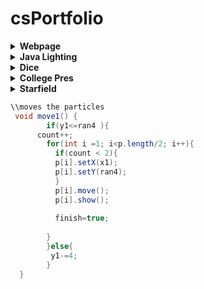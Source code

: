 # csPortfolio
<details><summary><strong> Webpage</strong></summary>
 
* WebPage [here](https://johnsonscj.github.io/TestWeb/climbPage/dogPage.html)
<p> THis is Sam</p>
</details>
<details><summary><strong> Java Lighting</strong></summary>
 
* Lightning Java [here](https://johnsonscj.github.io/lightning2/)
 </details>

<details><summary><strong> Dice</strong></summary>
 
* Dice [here](https://johnsonscj.github.io/dice3/index.html)
 
 </details>
 
 <details><summary><strong> College Pres</strong></summary>
 
* College Presentation [here](https://docs.google.com/presentation/d/1HHA8QrvBxTzIS_Zrj4j_ggZQLk0quPHLBQY8wYFpZdA/edit?usp=sharing)
 </details>
 
  <details><summary><strong> Starfield</strong></summary>
 
* Star Field[ here ](https://johnsonscj.github.io/starfield5/)
</details>


```Java
\\moves the particles
 void move1() {
        if(y1<=ran4 ){
      count++;
        for(int i =1; i<p.length/2; i++){
          if(count < 2){
          p[i].setX(x1);
          p[i].setY(ran4);
          }
          p[i].move();
          p[i].show();
          
          finish=true;
         
        }     
        }else{
         y1-=4;       
        }   
  }
```
```Java

```
